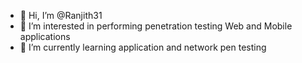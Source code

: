 - 👋 Hi, I’m @Ranjith31
- 👀 I’m interested in performing penetration testing Web and Mobile applications
- 🌱 I’m currently learning application and network pen testing
